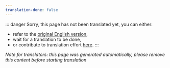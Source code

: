 ```yaml
---
translation-done: false
---
```

::: danger
Sorry, this page has not been translated yet, you can either:
- refer to the [original English version](<../health-and-safety.md>),
- wait for a translation to be done,
- or contribute to translation effort [here](https://github.com/bsmg/wiki).
:::

_Note for translators: this page was generated automatically, please remove this content before starting translation_
